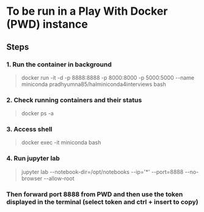 # To be run in a Play With Docker (PWD) instance 

## Steps

### 1. Run the container in background

> docker run -it -d -p 8888:8888 -p 8000:8000 -p 5000:5000 --name miniconda pradhyumna85/halminiconda4interviews bash

### 2. Check running containers and their status

> docker ps -a

### 3. Access shell

> docker exec -it miniconda bash

### 4. Run jupyter lab

> jupyter lab --notebook-dir=/opt/notebooks --ip='*' --port=8888 --no-browser --allow-root

### Then forward port 8888 from PWD and then use the token displayed in the terminal (select token and ctrl + insert to copy)